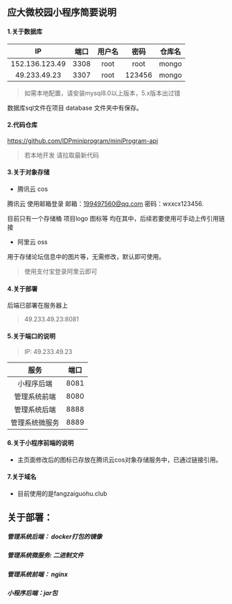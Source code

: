 ## 应大微校园小程序简要说明

#### 1.关于数据库

|       IP       | 端口 | 用户名 |  密码  | 仓库名 |
| :------------: | :--: | :----: | :----: | :----: |
| 152.136.123.49 | 3308 |  root  |  root  | mongo  |
|  49.233.49.23  | 3307 |  root  | 123456 | mongo  |

> 如需本地配置，请安装mysql8.0以上版本，5.x版本出过错

数据库sql文件在项目 database 文件夹中有保存。

#### 2.代码仓库

https://github.com/IDPminiprogram/miniProgram-api

> 若本地开发 请拉取最新代码

#### 3.关于对象存储

* 腾讯云 cos

腾讯云 使用邮箱登录 邮箱：199497560@qq.com   密码：wxxcx123456.   

目前只有一个存储桶 项目logo 图标等 均在其中，后续若要使用可手动上传引用链接

* 阿里云 oss

用于存储论坛信息中的图片等，无需修改，默认即可使用。

> 使用支付宝登录阿里云即可

#### 4.关于部署

后端已部署在服务器上 

> 49.233.49.23:8081

#### 5.关于端口的说明

> IP: 49.233.49.23

|      服务      | 端口 |
| :------------: | :--: |
|   小程序后端   | 8081 |
|  管理系统前端  | 8080 |
|  管理系统后端  | 8888 |
| 管理系统微服务 | 8889 |

#### 6.关于小程序前端的说明

+ 主页面修改后的图标已存放在腾讯云cos对象存储服务中，已通过链接引用。

#### 7.关于域名

* 目前使用的是fangzaiguohu.club

## 关于部署：

##### 管理系统后端： docker打包的镜像

##### 管理系统微服务: 二进制文件

##### 管理系统前端： nginx

##### 小程序后端：jar包